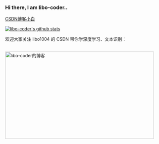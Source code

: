 ### Hi there, I am libo-coder..

[CSDN博客小白](https://blog.csdn.net/libo1004)

[![libo-coder's github stats](https://github-readme-stats.vercel.app/api?username=libo-coder&theme=vue&&hide=prs,contribs)](https://xiaosongshine.blog.csdn.net/)

<p>欢迎大家关注 libo1004 的 CSDN 带你学深度学习、文本识别： </p>
</br>
<img src="https://img-blog.csdnimg.cn/20210107132207897.png" height="280" width="480" alt="libo-coder的博客" />

<!--
**xiaosongshine/xiaosongshine** is a ✨ _special_ ✨ repository because its `README.md` (this file) appears on your GitHub profile.

Here are some ideas to get you started:

- 🔭 I’m currently working on ...
- 🌱 I’m currently learning ...
- 👯 I’m looking to collaborate on ...
- 🤔 I’m looking for help with ...
- 💬 Ask me about ...
- 📫 How to reach me: ...
- 😄 Pronouns: ...
- ⚡ Fun fact: ...
-->

